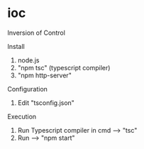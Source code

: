 # ioc
Inversion of Control

Install
1. node.js
2. "npm tsc" (typescript compiler)
3. "npm http-server"

Configuration
1. Edit "tsconfig.json"

Execution
1. Run Typescript compiler in cmd --> "tsc"
2. Run --> "npm start"